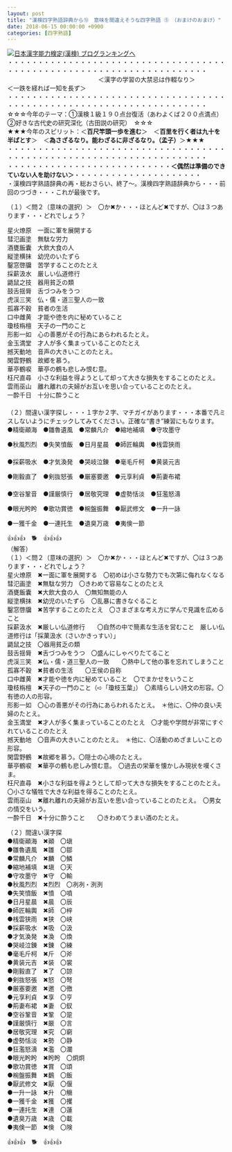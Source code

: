 ```yaml
---
layout: post
title: "漢検四字熟語辞典から⑬　意味を間違えそうな四字熟語 ⑤　（おまけのおまけ）"
date: 2018-06-15 00:00:00 +0900
categories: [四字熟語]
---
```


[![](/syuusyuu9701/assets/images/漢検四字熟語辞典から⑬-意味を間違えそうな四字熟語-⑤-（おまけのおまけ）-br_c_3028_1.gif)](http://blog.with2.net/link.php?1659096:3028 "日本漢字能力検定(漢検) ブログランキングへ")[日本漢字能力検定(漢検) ブログランキングへ](http://blog.with2.net/link.php?1659096:3028)  
・・・・・・・・・・・・・・・・・・・・・・・・・・・・・・・・・・・・・・・・・・・・・・・・・・・・・・・・・・・・・・・・・・・・・  
　　　　　　　　　　　　　　　＜漢字の学習の大禁忌は作輟なり＞　　　　　＜一跌を経れば一知を長ず＞　　　　　  
・・・・・・・・・・・・・・・・・・・・・・・・・・・・・・・・・・・・・・・・・・・・・・・・・・・・・・・・・・・・・・・・・・・・・  
☆☆☆今年のテーマ：①漢検１級１９０点台復活（あわよくば２００点満点）　②好きな古代史の研究深化（古田説の研究）　☆☆☆  
★★★今年のスピリット：＜**百尺竿頭一歩を進む**＞　＜**百里を行く者は九十を半ばとす**＞　＜**為さざるなり。能わざるに非ざるなり。（孟子）**＞★★★  
・・・・・・・・・・・・・・・・・・・・・・・・・・・・・・・・・・・・・・・・・・・・・・・・・・・・・・・・・・・・・・・・・・・・・  
・・・・・・・・・・・・・・・・・・・・・・・・・・・**＜偶然は準備のできていない人を助けない＞**・・・・・・・・・・・・・・・・・・・・・  
・漢検四字熟語辞典の再・総おさらい、終了～。漢検四字熟語辞典から・・・前回のつづき・・・これが最後です。  
  
（１）＜問２（意味の選択）＞　〇か✖か・・・ほとんど✖ですが、〇は３つあります・・・どれでしょう？  
  
星火燎原　一面に軍を展開する　  
彗氾画塗　無駄な労力　  
酒甕飯囊　大飲大食の人　  
縦塗横抹　幼児のいたずら　  
鑿窓啓牖　苦学することのたとえ　  
採薪汲水　厳しい仏道修行　　  
鼯鼠之技　器用貧乏の類  
鼓舌揺脣　舌づつみをうつ　  
虎渓三笑　仏・儒・道三聖人の一致　　  
孤寡不穀　貧者の生活　　  
口中雌黄　才能や徳を内に秘めていること　  
瓊枝栴檀　天子の一門のこと  
形影一如　心の善悪がその行為にあらわれるたとえ。　  
金玉満堂　才人が多く集まっていることのたとえ　  
撼天動地　音声の大きいことのたとえ。　  
閑雲野鶴　故郷を慕う。  
華亭鶴唳　華亭の鶴も悲しみ恨む意。　  
枉尺直尋　小さな利益を得ようとして却って大きな損失をすることのたとえ。　   
雲雨巫山　離れ離れの夫婦がお互いを思い合っていることのたとえ。　  
一酔千日　十分に酔うこと　　  
　　　　　  
（２）間違い漢字探し・・・１字か２字、マチガイがあります・・・本番で凡ミスしないようにチェックしてみてください。正確な“書き”練習にもなります。  
●精衛顚海　●雛魯遺風　●常麟凡介　●縮地補填　●守攻墨守　  
  
●秋風烈烈　●失笑憤飯　●日月星晨　●師匠輪輿　●桟雲狭雨  
　  
●採薪吸水　●才気渙発　●哭岐泣錬　●毫毛斤柯　●黄装元吉　  
  
●剛毅直了　●剣抜怒張　●厳塞要邀　●元享利貞　●荊妻布裙  
　  
●空谷鞏音　●謹厳慎行　●居敬究理　●虚勢恬淡　●狂濫怒濤　  
  
●眼光盻盻　●歌功賞徳　●椀盤振舞　●厭武修文　●一升一詠　  
  
●一獲千金　●一連托生　●遺臭万歳　●夷倹一節　  
  
👍👍👍　🐕　👍👍👍  
（解答）  
（１）＜問２（意味の選択）＞　〇か✖か・・・ほとんど✖ですが、〇は３つあります・・・どれでしょう？  
星火燎原　✖一面に軍を展開する　〇初めは小さな勢力でも次第に侮れなくなる  
彗氾画塗　✖無駄な労力　〇きわめて容易なことのたとえ  
酒甕飯囊　✖大飲大食の人　〇無知無能の人  
縦塗横抹　✖幼児のいたずら　〇乱暴に書きなぐること  
鑿窓啓牖　✖苦学することのたとえ　〇さまざまな考え方に学んで見識を広めること  
採薪汲水　✖厳しい仏道修行　　〇自然の中で簡素な生活を営むこと　厳しい仏道修行は「採菓汲水（さいかきっすい）」  
鼯鼠之技　〇器用貧乏の類  
鼓舌揺脣　✖舌づつみをうつ　〇盛んにしゃべりたてること  
虎渓三笑　✖仏・儒・道三聖人の一致　　〇熱中して他の事を忘れてしまうこと  
孤寡不穀　✖貧者の生活　　〇王侯の自称  
口中雌黄　✖才能や徳を内に秘めていること　〇でまかせをいうこと  
瓊枝栴檀　✖天子の一門のこと（➪「瓊枝玉葉」）　〇素晴らしい詩文の形容。〇有徳の人の形容。  
形影一如　〇心の善悪がその行為にあらわれるたとえ。　＊他に、〇仲の良い夫婦のたとえ。  
金玉満堂　✖才人が多く集まっていることのたとえ　〇才能や学問が非常にすぐれていることのたとえ  
撼天動地　〇音声の大きいことのたとえ。　＊他に、〇活動のめざましいことの形容。  
閑雲野鶴　✖故郷を慕う。〇隠士の心境のたとえ。  
華亭鶴唳　✖華亭の鶴も悲しみ恨む意。　〇過去の栄華を懐かしみ現状を嘆くさま。  
枉尺直尋　✖小さな利益を得ようとして却って大きな損失をすることのたとえ。　〇小さな犠牲で大きな利益を得ることのたとえ。   
雲雨巫山　✖離れ離れの夫婦がお互いを思い合っていることのたとえ。　〇男女の情交をいう。  
一酔千日　✖十分に酔うこと　　〇きわめてうまい酒のたとえ。  
  
（２）間違い漢字探  
●精衛顚海　✖顚　〇塡　  
●雛魯遺風　✖雛　〇鄒　  
●常麟凡介　✖麟　〇鱗　  
●縮地補填　✖塡　〇天　  
●守攻墨守　✖守　〇輸  
●秋風烈烈　✖烈烈　〇冽冽・洌洌　  
●失笑憤飯　✖憤　〇噴　  
●日月星晨　✖晨　〇辰　  
●師匠輪輿　✖師　〇梓　  
●桟雲狭雨　✖狭　〇峡  
●採薪吸水　✖吸　〇汲　  
●才気渙発　✖渙　〇煥　  
●哭岐泣錬　✖錬　〇練　  
●毫毛斤柯　✖斤　〇斧  
●黄装元吉　✖装　〇裳  
●剛毅直了　✖了　〇諒  
●剣抜怒張　✖怒　〇弩  
●厳塞要邀　✖邀　〇徼  
●元享利貞　✖享　〇亨  
●荊妻布裙　✖妻　〇釵  
●空谷鞏音　✖鞏　〇跫  
●謹厳慎行　✖厳　〇言  
●居敬究理　✖究　〇窮  
●虚勢恬淡　✖勢　〇静  
●狂濫怒濤　✖濫　〇瀾  
●眼光盻盻　✖盻盻　〇炯炯  
●歌功賞徳　✖賞　〇頌  
●椀盤振舞　✖鷭　〇飯  
●厭武修文　✖厭　〇偃　  
●一升一詠　✖升　〇觴  
●一獲千金　✖獲　〇攫  
●一連托生　✖連　〇蓮  
●遺臭万歳　✖歳　〇載  
●夷倹一節　✖倹　〇険  
  
👍👍👍　🐕　👍👍👍